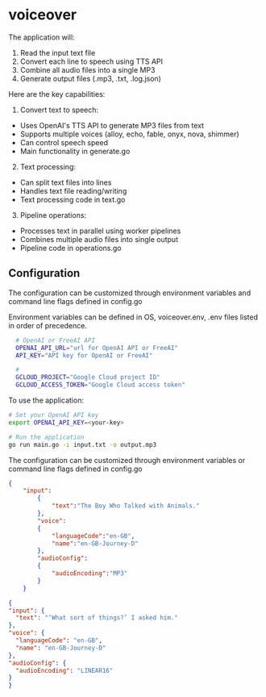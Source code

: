 # voiceover


The application will:
1. Read the input text file
2. Convert each line to speech using TTS API
3. Combine all audio files into a single MP3
4. Generate output files (.mp3, .txt, .log.json)


Here are the key capabilities:


1. Convert text to speech:
- Uses OpenAI's TTS API to generate MP3 files from text
- Supports multiple voices (alloy, echo, fable, onyx, nova, shimmer)
- Can control speech speed
- Main functionality in generate.go

2. Text processing:
- Can split text files into lines
- Handles text file reading/writing
- Text processing code in text.go


3. Pipeline operations:
- Processes text in parallel using worker pipelines
- Combines multiple audio files into single output
- Pipeline code in operations.go


## Configuration

The configuration can be customized through environment variables and command line flags defined in config.go

Environment variables can be defined in OS, voiceover.env, .env files listed in order of precedence.

```bash
  # OpenAI or FreeAI API
  OPENAI_API_URL="url for OpenAI API or FreeAI"
  API_KEY="API key for OpenAI or FreeAI"

  #
  GCLOUD_PROJECT="Google Cloud project ID"
  GCLOUD_ACCESS_TOKEN="Google Cloud access token"
```


To use the application:

```sh
# Set your OpenAI API key
export OPENAI_API_KEY=<your-key>

# Run the application
go run main.go -i input.txt -o output.mp3
```


The configuration can be customized through environment variables or command line flags defined in config.go

```json
{
    "input":
        {
            "text":"The Boy Who Talked with Animals."
        },
        "voice":
        {
            "languageCode":"en-GB",
            "name":"en-GB-Journey-D"
        },
        "audioConfig":
        {
            "audioEncoding":"MP3"
        }
    }

{
"input": {
  "text": "‘What sort of things?’ I asked him."
},
"voice": {
  "languageCode": "en-GB",
  "name": "en-GB-Journey-D"
},
"audioConfig": {
  "audioEncoding": "LINEAR16"
}
}    
```
